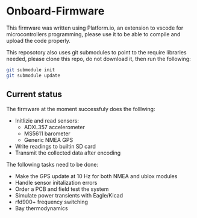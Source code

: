 # Onboard-Firmware

This firmware was written using Platform.io, an extension to
vscode for microcontrollers programming, please use it to be
able to compile and upload the code properly.

This reposotory also uses git submodules to point to the 
require libraries needed, please clone this repo, do not 
download it, then run the following:

```bash
git submodule init
git submodule update
```


## Current status

The firmware at the moment successfuly does the folllwing:

* Initlizie and read sensors:
  * ADXL357 accelerometer
  * MS5611 barometer
  * Generic NMEA GPS
* Write readings to builtin SD card
* Transmit the collected data after encoding

The following tasks need to be done:

* Make the GPS update at 10 Hz for both NMEA and ublox modules
* Handle sensor initalization errors
* Order a PCB and field test the system
* Simulate power transients with Eagle/Kicad
* rfd900+ frequency switching 
* Bay thermodynamics
